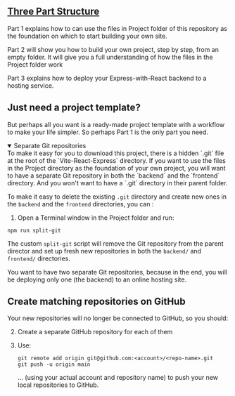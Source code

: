 <!-- Three Part Structure -->
<section
  id="three-part-structure"
  aria-labelledby="three-part-structure"
  data-item="Three Part Structure"
>
  <h2><a href="#three-part-structure">Three Part Structure</a></h2>


Part 1 explains how to can use the files in Project folder of this repository as the foundation on which to start building your own site.

Part 2 will show you how to build your own project, step by step, from an empty folder. It will give you a full understanding of how the files in the Project folder work

Part 3 explains how to deploy your Express-with-React backend to a hosting service.

## Just need a project template?

But perhaps all you want is a ready-made project template with a workflow to make your life simpler. So perhaps Part 1 is the only part you need.

<details class="tip" open>
<summary>Separate Git repositories</summary>
To make it easy for you to download this project, there is a hidden `.git` file at the root of the `Vite-React-Express` directory. If you want to use the files in the Project directory as the foundation of your own project, you will want to have a separate Git repository in both the `backend` and the `frontend` directory. And you won't want to have a `.git` directory in their parent folder.

To make it easy to delete the existing `.git` directory and create new ones in the `backend` and the `frontend` directories,  you can :

1. Open a Terminal window in the Project folder and run:

```bash-w
npm run split-git
```

The custom `split-git` script will remove the Git repository from the parent director and set up fresh new repositories in both the `backend/` and `frontend/` directories.

You want to have two separate Git repositories, because in the end, you will be deploying only one (the backend) to an online hosting site.

## Create matching repositories on GitHub

Your new repositories will no longer be connected to GitHub, so you should:

2. Create a separate GitHub repository for each of them
3. Use:

   ```git-w
   git remote add origin git@github.com:<account>/<repo-name>.git
   git push -u origin main
   ```
   ... (using your actual account and repository name) to push your new local repositories to GitHub.

</details>

</section>
